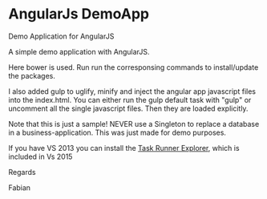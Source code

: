 # AngularJs DemoApp

Demo Application for AngularJS

A simple demo application with AngularJS.

Here bower is used. Run run the corresponsing commands to install/update the packages.

I also added gulp to uglify, minify and inject the angular app javascript files into the index.html.
You can either run the gulp default task with "gulp" or uncomment all the single javascript files. Then they are loaded explicitly.

Note that this is just a sample! NEVER use a Singleton to replace a database in a business-application.
This was just made for demo purposes.

If you have VS 2013 you can install the <a href="https://visualstudiogallery.msdn.microsoft.com/8e1b4368-4afb-467a-bc13-9650572db708">Task Runner Explorer</a>, which is included in Vs 2015

Regards

Fabian
